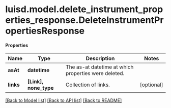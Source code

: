 # luisd.model.delete_instrument_properties_response.DeleteInstrumentPropertiesResponse

#### Properties
Name | Type | Description | Notes
------------ | ------------- | ------------- | -------------
**asAt** | **datetime** | The as-at datetime at which properties were deleted. | 
**links** | **[Link], none_type** | Collection of links. | [optional] 

[[Back to Model list]](../../README.md#documentation-for-models) [[Back to API list]](../../README.md#documentation-for-api-endpoints) [[Back to README]](../../README.md)

